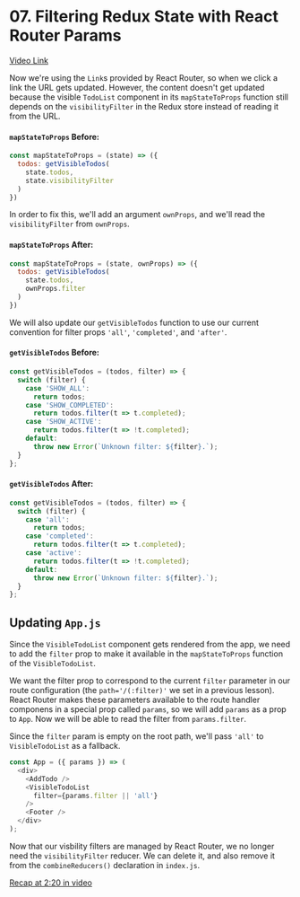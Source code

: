 # 07. Filtering Redux State with React Router Params
[Video Link](https://egghead.io/lessons/javascript-redux-filtering-redux-state-with-react-router-params)

Now we're using the `Link`s provided by React Router, so when we click a link the URL gets updated. However, the content doesn't get updated because the visible `TodoList` component in its `mapStateToProps` function still depends on the `visibilityFilter` in the Redux store instead of reading it from the URL.

#### `mapStateToProps` Before:
```javascript
const mapStateToProps = (state) => ({
  todos: getVisibleTodos(
    state.todos,
    state.visibilityFilter
  )
})
```

In order to fix this, we'll add an argument `ownProps`, and we'll read the `visibilityFilter` from `ownProps`.

#### `mapStateToProps` After:
```javascript
const mapStateToProps = (state, ownProps) => ({
  todos: getVisibleTodos(
    state.todos,
    ownProps.filter
  )
})
```

We will also update our `getVisibleTodos` function to use our current convention for filter props `'all'`, `'completed'`, and `'after'`.

#### `getVisibleTodos` Before:
```javascript
const getVisibleTodos = (todos, filter) => {
  switch (filter) {
    case 'SHOW_ALL':
      return todos;
    case 'SHOW_COMPLETED':
      return todos.filter(t => t.completed);
    case 'SHOW_ACTIVE':
      return todos.filter(t => !t.completed);
    default:
      throw new Error(`Unknown filter: ${filter}.`);
  }
};
```

#### `getVisibleTodos` After:
```javascript
const getVisibleTodos = (todos, filter) => {
  switch (filter) {
    case 'all':
      return todos;
    case 'completed':
      return todos.filter(t => t.completed);
    case 'active':
      return todos.filter(t => !t.completed);
    default:
      throw new Error(`Unknown filter: ${filter}.`);
  }
};
```

## Updating `App.js`

Since the `VisibleTodoList` component gets rendered from the app, we need to add the `filter` prop to make it available in the `mapStateToProps` function of the `VisibleTodoList`.

We want the filter prop to correspond to the current `filter` parameter in our route configuration (the `path='/(:filter)'` we set in a previous lesson). React Router makes these parameters available to the route handler componens in a special prop called `params`, so we will add `params` as a prop to `App`. Now we will be able to read the filter from `params.filter`.

Since the `filter` param is empty on the root path, we'll pass `'all'` to `VisibleTodoList` as a fallback.

```javascript
const App = ({ params }) => (
  <div>
    <AddTodo />
    <VisibleTodoList
      filter={params.filter || 'all'}
    />
    <Footer />
  </div>
);
```

Now that our visbility filters are managed by React Router, we no longer need the `visibilityFilter` reducer. We can delete it, and also remove it from the `combineReducers()` declaration in `index.js`.


[Recap at 2:20 in video](https://egghead.io/lessons/javascript-redux-filtering-redux-state-with-react-router-params)
